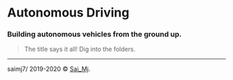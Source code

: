 # Autonomous Driving
### Building autonomous vehicles from the ground up.

> The title says it all! Dig into the folders.


---

saimj7/ 2019-2020 © <a href="http://saimj7.github.io" target="_blank">Sai_Mj</a>.